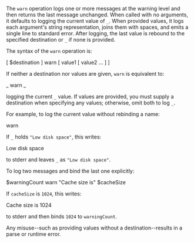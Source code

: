 The `warn` operation logs one or more messages at the warning level and then 
returns the last message unchanged. When called with no arguments, it defaults 
to logging the current value of `_`. When provided values, it logs each 
argument's string representation, joins them with spaces, and emits a single 
line to standard error. After logging, the last value is rebound to the 
specified destination or `_` if none is provided.

The syntax of the `warn` operation is:

  [ $destination ] warn [ value1 [ value2 ... ] ]

If neither a destination nor values are given, `warn` is equivalent to:

  _ warn _

logging the current `_` value. If values are provided, you must supply a 
destination when specifying any values; otherwise, omit both to log `_`.

For example, to log the current value without rebinding a name:

  warn

If `_` holds `"Low disk space"`, this writes:

  Low disk space

to stderr and leaves `_` as `"Low disk space"`.

To log two messages and bind the last one explicitly:

  $warningCount warn "Cache size is" $cacheSize

If `cacheSize` is `1024`, this writes:

  Cache size is 1024

to stderr and then binds `1024` to `warningCount`.

Any misuse--such as providing values without a destination--results in a parse or 
runtime error.
